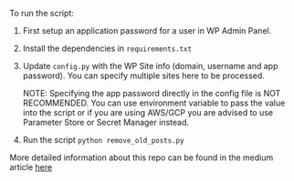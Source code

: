 To run the script:
1. First setup an application password for a user in WP Admin Panel.
2. Install the dependencies in `requirements.txt`
3. Update `config.py` with the WP Site info (domain, username and app password). You can specify multiple sites here to be processed.
    
    NOTE: Specifying the app password directly in the config file is NOT RECOMMENDED. You can use environment variable to pass the value into the script or if you are using AWS/GCP you are advised to use Parameter Store or Secret Manager instead.
4. Run the script `python remove_old_posts.py`


More detailed information about this repo can be found in the medium article [here](https://medium.com/geekculture/bulk-delete-wordpress-posts-using-python-and-wordpress-rest-api-15f426fb798f)